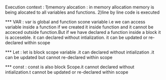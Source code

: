  Execution context : 
                  1)memory alocation : in memory allocation memory is being alocated to all variables and functions.
                  2)line by line code is executed

*** VAR :
 var is global and  function scone variable i.e we can access variable inside a function if we created it inside function and it cannot be acceced outside function.But if we have declared a function inside a block it is acceseble. it can declared without intialization. it can be updated or re-declared within scope

*** Let :
let is block scope variable .it can declared without intialization .it can be updated but cannot  re-declared within scope


*** const :
 const is also block Scope.it cannot  declared without intialization.t cannot be  updated or re-declared within scope
